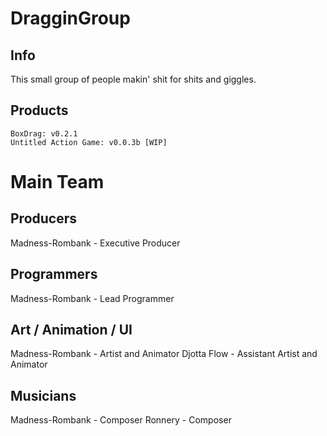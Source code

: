 # DragginGroup

## Info
This small group of people makin' shit for shits and giggles.

## Products
```
BoxDrag: v0.2.1
Untitled Action Game: v0.0.3b [WIP]
```


# Main Team

## Producers
Madness-Rombank - Executive Producer

## Programmers
Madness-Rombank - Lead Programmer

## Art / Animation / UI
Madness-Rombank - Artist and Animator
Djotta Flow - Assistant Artist and Animator

## Musicians
Madness-Rombank - Composer
Ronnery - Composer
